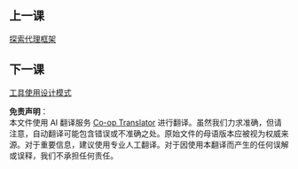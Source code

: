 <!--
CO_OP_TRANSLATOR_METADATA:
{
  "original_hash": "33243670d725b71857eee62f64ac2d09",
  "translation_date": "2025-07-12T09:16:15+00:00",
  "source_file": "03-agentic-design-patterns/README.md",
  "language_code": "zh"
}
-->
## 上一课

[探索代理框架](../02-explore-agentic-frameworks/README.md)

## 下一课

[工具使用设计模式](../04-tool-use/README.md)

**免责声明**：  
本文件使用 AI 翻译服务 [Co-op Translator](https://github.com/Azure/co-op-translator) 进行翻译。虽然我们力求准确，但请注意，自动翻译可能包含错误或不准确之处。原始文件的母语版本应被视为权威来源。对于重要信息，建议使用专业人工翻译。对于因使用本翻译而产生的任何误解或误释，我们不承担任何责任。